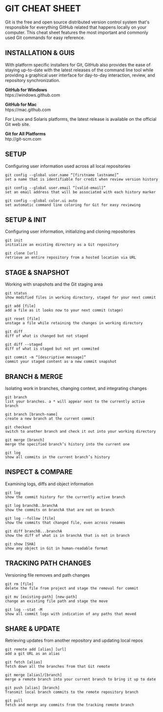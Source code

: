 # GIT CHEAT SHEET


Git is the free and open source distributed version control system that's responsible for everything GitHub
related that happens locally on your computer. This cheat sheet features the most important and commonly
used Git commands for easy reference.


## INSTALLATION & GUIS


With platform specific installers for Git, GitHub also provides the
ease of staying up-to-date with the latest releases of the command
line tool while providing a graphical user interface for day-to-day
interaction, review, and repository synchronization.


**GitHub for Windows**  
htps://windows.github.com


**GitHub for Mac**  
htps://mac.github.com


For Linux and Solaris platforms, the latest release is available on
the official Git web site.


**Git for All Platforms**  
htp://git-scm.com

## SETUP


Configuring user information used across all local repositories
```
git config --global user.name “[firstname lastname]”
set a name that is identifiable for credit when review version history

git config --global user.email “[valid-email]”
set an email address that will be associated with each history marker

git config --global color.ui auto
set automatic command line coloring for Git for easy reviewing
```

## SETUP & INIT


Configuring user information, initializing and cloning repositories
```
git init
initialize an existing directory as a Git repository

git clone [url]
retrieve an entire repository from a hosted location via URL
```

## STAGE & SNAPSHOT


Working with snapshots and the Git staging area
```
git status
show modified files in working directory, staged for your next commit

git add [file]
add a file as it looks now to your next commit (stage)

git reset [file]
unstage a file while retaining the changes in working directory

git diff
diff of what is changed but not staged

git diff --staged
diff of what is staged but not yet commited

git commit -m “[descriptive message]”
commit your staged content as a new commit snapshot
```

## BRANCH & MERGE


Isolating work in branches, changing context, and integrating changes
```
git branch
list your branches. a * will appear next to the currently active branch

git branch [branch-name]
create a new branch at the current commit

git checkout
switch to another branch and check it out into your working directory

git merge [branch]
merge the specified branch’s history into the current one

git log
show all commits in the current branch’s history
```

## INSPECT & COMPARE


Examining logs, diffs and object information
```
git log
show the commit history for the currently active branch

git log branchB..branchA
show the commits on branchA that are not on branch

git log --follow [file]
show the commits that changed file, even across renames

git diff branchB...branchA
show the diff of what is in branchA that is not in branch

git show [SHA]
show any object in Git in human-readable format
```

## TRACKING PATH CHANGES


Versioning file removes and path changes
```
git rm [file]
delete the file from project and stage the removal for commit

git mv [existing-path] [new-path]
change an existing file path and stage the move

git log --stat -M
show all commit logs with indication of any paths that moved
```

## SHARE & UPDATE


Retrieving updates from another repository and updating local repos
```
git remote add [alias] [url]
add a git URL as an alias

git fetch [alias]
fetch down all the branches from that Git remote

git merge [alias]/[branch]
merge a remote branch into your current branch to bring it up to date

git push [alias] [branch]
Transmit local branch commits to the remote repository branch

git pull
fetch and merge any commits from the tracking remote branch
```